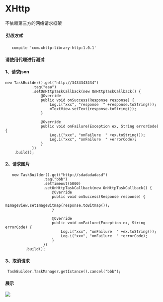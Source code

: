 # XHttp
不依赖第三方的网络请求框架
##### 引用方式
       compile 'com.xhttp:library-http:1.0.1'
 #### 请使用代理进行测试

 #### 1、请求json
    new TaskBuilder().get("http://3434343434")
                .tag("aaa")
                .setOnHttpTaskCallback(new OnHttpTaskCallback() {
                    @Override
                    public void onSuccess(Response response) {
                        Log.i("xxx", "response  " +response.toString());
                        mTextView.setText(response.toString());
                    }

                    @Override
                    public void onFailure(Exception ex, String errorCode) {
                        Log.i("xxx", "onFailure  " +ex.toString());
                        Log.i("xxx", "onFailure  " +errorCode);
                    }
                })
        .build();
#### 2、请求图片

       new TaskBuilder().get("http://sdadadadasd")
                     .tag("bbb")
                     .setTimeout(5000)
                     .setOnHttpTaskCallback(new OnHttpTaskCallback() {
                         @Override
                         public void onSuccess(Response response) {
                             mImageView.setImageBitmap(response.toBitmap());
                         }

                         @Override
                         public void onFailure(Exception ex, String errorCode) {
                             Log.i("xxx", "onFailure  " +ex.toString());
                             Log.i("xxx", "onFailure  " +errorCode);
                         }
                     })
             .build();
#### 3、取消请求
     TaskBuilder.TaskManager.getIstance().cancel("bbb");
#### 展示
![](https://github.com/xubinbin1024/XHttp/blob/master/gif/3.gif)
